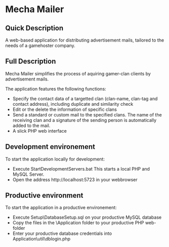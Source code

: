 # Mecha Mailer #
## Quick Description ##
A web-based application for distributing advertisement mails, tailored to the needs of a gamehoster company.

## Full Description ##
Mecha Mailer simplifies the process of aquiring gamer-clan clients by advertisement mails.

The application features the following functions:

* Specify the contact data of a targetted clan (clan-name, clan-tag and contact address), including duplicate and similarity check
* Edit or the delete the information of specific clans
* Send a standard or custom mail to the specified clans. The name of the receiving clan and a signature of the sending person is automatically added to the mail. 
* A slick PHP web interface

## Development environement ##
To start the application locally for development:

* Execute StartDevelopmentServers.bat This starts a local PHP and MySQL Server.
* Open the address http://localhost:5723 in your webbrowser

## Productive environment ##
To start the application in a productive environement:

* Execute Setup\DatabaseSetup.sql on your productive MySQL database
* Copy the files in the \Application folder to your productive PHP web-folder
* Enter your productive database credentials into Application\util\dblogin.php
